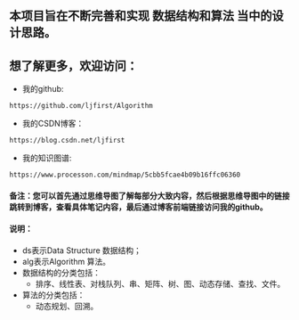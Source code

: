 ## 本项目旨在不断完善和实现 数据结构和算法 当中的设计思路。

## 想了解更多，欢迎访问：
+ 我的github:
~~~
https://github.com/ljfirst/Algorithm
~~~
+ 我的CSDN博客：
~~~
https://blog.csdn.net/ljfirst
~~~
+ 我的知识图谱:
~~~
https://www.processon.com/mindmap/5cbb5fcae4b09b16ffc06360
~~~
#### 备注：您可以首先通过思维导图了解每部分大致内容，然后根据思维导图中的链接跳转到博客，查看具体笔记内容，最后通过博客前端链接访问我的github。
#### 说明：
+ ds表示Data Structure 数据结构；
+ alg表示Algorithm 算法。
+ 数据结构的分类包括：
  + 排序、线性表、对栈队列、串、矩阵、树、图、动态存储、查找、文件。
+ 算法的分类包括：
  + 动态规划、回溯。

